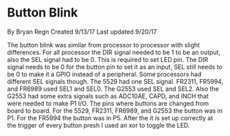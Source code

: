 # Button Blink
By Bryan Regn
Created 9/13/17
Last updated 9/20/17

The button blink was similar from processor to processor with slight differences. 
For all processor the DIR signal needed to be 1 to be an output, also the SEL signal had to be 0. This is required to set LED pin.
The DIR signal needs to be 0 for the button pin to set it as an input, SEL still needs to be 0 to make it a GPIO instead of a peripheral.
Some processors had different SEL signals though. The 5529 had one SEL signal. FR2311, FR5994, and FR6989 used SEL1 and SEL0. The G2553 used SEL and SEL2.
Also the G2553 had some extra signals such as ADC10AE, CAPD, and INCH that were needed to make P1 I/O. 
The pins where buttons are changed from board to board. 
For the 5529, FR2311, FR6989, and G2553 the button was in P1. For the FR5994 the button was in P5.
After the it is set up correctly at the trigger of every button presh I used an xor to toggle the LED.